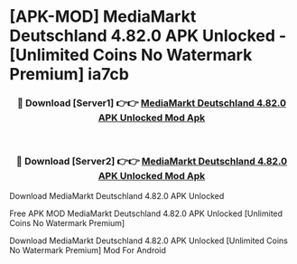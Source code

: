 # [APK-MOD] MediaMarkt Deutschland 4.82.0 APK Unlocked - [Unlimited Coins No Watermark Premium] ia7cb



<div align="center">
<h3>🔴 Download [Server1] 👉👉 <a href="https://momento.my/?title=MediaMarkt_Deutschland_4.82.0_APK_Unlocked">MediaMarkt Deutschland 4.82.0 APK Unlocked Mod Apk</a></h3><br>

<h3>🔴 Download [Server2] 👉👉 <a href="https://momento.my/?title=MediaMarkt_Deutschland_4.82.0_APK_Unlocked">MediaMarkt Deutschland 4.82.0 APK Unlocked Mod Apk</a></h3>
</div>



Download MediaMarkt Deutschland 4.82.0 APK Unlocked 

Free APK MOD MediaMarkt Deutschland 4.82.0 APK Unlocked [Unlimited Coins No Watermark Premium]

Download MediaMarkt Deutschland 4.82.0 APK Unlocked [Unlimited Coins No Watermark Premium] Mod For Android
